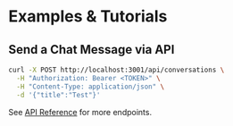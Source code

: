 # Examples & Tutorials

## Send a Chat Message via API

```bash
curl -X POST http://localhost:3001/api/conversations \
  -H "Authorization: Bearer <TOKEN>" \
  -H "Content-Type: application/json" \
  -d '{"title":"Test"}'
```

See [API Reference](./api.md) for more endpoints.
